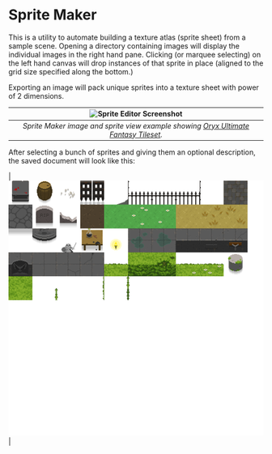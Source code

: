 Sprite Maker
============

This is a utility to automate building a texture atlas (sprite sheet) from a
sample scene. Opening a directory containing images will display the individual
images in the right hand pane. Clicking (or marquee selecting) on the left
hand canvas will drop instances of that sprite in place (aligned to the grid
size specified along the bottom.)

Exporting an image will pack unique sprites into a texture sheet with power
of 2 dimensions.

| ![Sprite Editor Screenshot](doc/spriteeditor.png "Sprite Maker image and sprite views using Oryx Ultimate Fantasy Tileset") |
|:--:|
| *Sprite Maker image and sprite view example showing [Oryx Ultimate Fantasy Tileset](https://www.oryxdesignlab.com/ultimatefantasy/).* |

After selecting a bunch of sprites and giving them an optional description, the saved document will look like this:

| ![Result texture](doc/oryx_sample.png "Resulting sprite sheet") |

